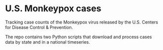 # U.S. Monkeypox cases
Tracking case counts of the Monkeypox virus released by the U.S. Centers for Disease Control &amp; Prevention. 

The repo contains two Python scripts that download and process cases data by state and in a national timeseries. 
